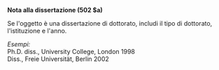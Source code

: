 **Nota alla dissertazione&nbsp;(502 $a)**

Se l'oggetto è una dissertazione di dottorato, includi il tipo di dottorato, l'istituzione e l'anno.

_Esempi:_  
Ph.D. diss., University College, London 1998  
Diss., Freie Universität, Berlin 2002&nbsp;